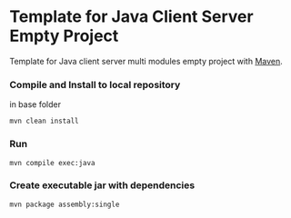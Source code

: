 Template for Java Client Server Empty Project
=====================

Template for Java client server multi modules empty project with [Maven](http://maven.apache.org).

### Compile and Install to local repository ###

in base folder

```
mvn clean install
```

### Run ###
```
mvn compile exec:java
```

### Create executable jar with dependencies ###
```
mvn package assembly:single
```
